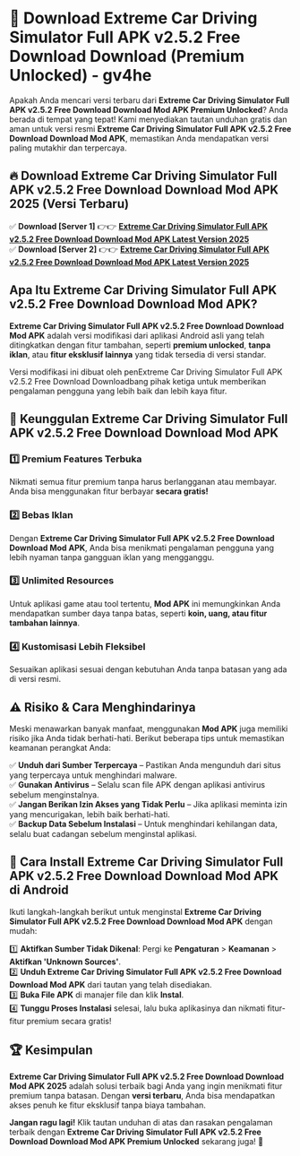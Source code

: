 # 🎯 Download Extreme Car Driving Simulator Full APK v2.5.2 Free Download Download (Premium Unlocked) -  gv4he

Apakah Anda mencari versi terbaru dari **Extreme Car Driving Simulator Full APK v2.5.2 Free Download Download Mod APK Premium Unlocked**? Anda berada di tempat yang tepat! Kami menyediakan tautan unduhan gratis dan aman untuk versi resmi **Extreme Car Driving Simulator Full APK v2.5.2 Free Download Download Mod APK**, memastikan Anda mendapatkan versi paling mutakhir dan terpercaya.

## 🔥 Download Extreme Car Driving Simulator Full APK v2.5.2 Free Download Download Mod APK 2025 (Versi Terbaru)

✅ **Download [Server 1]** 👉👉 [**Extreme Car Driving Simulator Full APK v2.5.2 Free Download Download Mod APK Latest Version 2025**](https://momento.my/?title=Extreme_Car_Driving_Simulator_Full_APK_v2.5.2_Free_Download_Download)  
✅ **Download [Server 2]** 👉👉 [**Extreme Car Driving Simulator Full APK v2.5.2 Free Download Download Mod APK Latest Version 2025**](https://momento.my/?title=Extreme_Car_Driving_Simulator_Full_APK_v2.5.2_Free_Download_Download)  

## Apa Itu Extreme Car Driving Simulator Full APK v2.5.2 Free Download Download Mod APK?

**Extreme Car Driving Simulator Full APK v2.5.2 Free Download Download Mod APK** adalah versi modifikasi dari aplikasi Android asli yang telah ditingkatkan dengan fitur tambahan, seperti **premium unlocked**, **tanpa iklan**, atau **fitur eksklusif lainnya** yang tidak tersedia di versi standar.

Versi modifikasi ini dibuat oleh penExtreme Car Driving Simulator Full APK v2.5.2 Free Download Downloadbang pihak ketiga untuk memberikan pengalaman pengguna yang lebih baik dan lebih kaya fitur.

## 🎯 Keunggulan Extreme Car Driving Simulator Full APK v2.5.2 Free Download Download Mod APK

### 1️⃣ Premium Features Terbuka
Nikmati semua fitur premium tanpa harus berlangganan atau membayar. Anda bisa menggunakan fitur berbayar **secara gratis!**

### 2️⃣ Bebas Iklan
Dengan **Extreme Car Driving Simulator Full APK v2.5.2 Free Download Download Mod APK**, Anda bisa menikmati pengalaman pengguna yang lebih nyaman tanpa gangguan iklan yang mengganggu.

### 3️⃣ Unlimited Resources
Untuk aplikasi game atau tool tertentu, **Mod APK** ini memungkinkan Anda mendapatkan sumber daya tanpa batas, seperti **koin, uang, atau fitur tambahan lainnya**.

### 4️⃣ Kustomisasi Lebih Fleksibel
Sesuaikan aplikasi sesuai dengan kebutuhan Anda tanpa batasan yang ada di versi resmi.

## ⚠️ Risiko & Cara Menghindarinya

Meski menawarkan banyak manfaat, menggunakan **Mod APK** juga memiliki risiko jika Anda tidak berhati-hati. Berikut beberapa tips untuk memastikan keamanan perangkat Anda:

✅ **Unduh dari Sumber Terpercaya** – Pastikan Anda mengunduh dari situs yang terpercaya untuk menghindari malware.  
✅ **Gunakan Antivirus** – Selalu scan file APK dengan aplikasi antivirus sebelum menginstalnya.  
✅ **Jangan Berikan Izin Akses yang Tidak Perlu** – Jika aplikasi meminta izin yang mencurigakan, lebih baik berhati-hati.  
✅ **Backup Data Sebelum Instalasi** – Untuk menghindari kehilangan data, selalu buat cadangan sebelum menginstal aplikasi.

## 📌 Cara Install Extreme Car Driving Simulator Full APK v2.5.2 Free Download Download Mod APK di Android

Ikuti langkah-langkah berikut untuk menginstal **Extreme Car Driving Simulator Full APK v2.5.2 Free Download Download Mod APK** dengan mudah:

1️⃣ **Aktifkan Sumber Tidak Dikenal**: Pergi ke **Pengaturan** > **Keamanan** > **Aktifkan 'Unknown Sources'**.  
2️⃣ **Unduh Extreme Car Driving Simulator Full APK v2.5.2 Free Download Download Mod APK** dari tautan yang telah disediakan.  
3️⃣ **Buka File APK** di manajer file dan klik **Instal**.  
4️⃣ **Tunggu Proses Instalasi** selesai, lalu buka aplikasinya dan nikmati fitur-fitur premium secara gratis!

## 🏆 Kesimpulan

**Extreme Car Driving Simulator Full APK v2.5.2 Free Download Download Mod APK 2025** adalah solusi terbaik bagi Anda yang ingin menikmati fitur premium tanpa batasan. Dengan **versi terbaru**, Anda bisa mendapatkan akses penuh ke fitur eksklusif tanpa biaya tambahan.

**Jangan ragu lagi!** Klik tautan unduhan di atas dan rasakan pengalaman terbaik dengan **Extreme Car Driving Simulator Full APK v2.5.2 Free Download Download Mod APK Premium Unlocked** sekarang juga! 🚀
